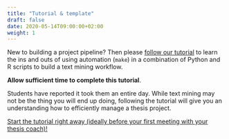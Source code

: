 ```yaml
---
title: "Tutorial & template"
draft: false
date: 2020-05-14T09:00:00+02:00
weight: 1
---
```


New to building a project pipeline? Then please [follow our tutorial](https://tilburgsciencehub.com/practice/pipeline-automation) to learn the ins and outs of using automation (`make`) in a combination of Python and R scripts to build a text mining workflow.

**Allow sufficient time to complete this tutorial**.

Students have reported it took them an entire day. While text mining may not be the thing you will end up doing, following the tutorial will give you an understanding how to efficiently manage a thesis project.

[Start the tutorial right away (ideally before your first meeting with your thesis coach)!](https://tilburgsciencehub.com/practice/pipeline-automation)
